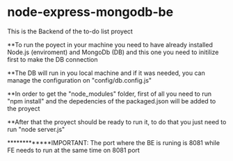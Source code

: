 # node-express-mongodb-be

This is the Backend of the to-do list proyect

**To run the poyect in your machine you need to have already installed Node.js (enviroment) and MongoDb (DB) and this one you need to initilize first to make the DB connection

**The DB will run in you local machine and if it was needed, you can manage the configuration on "config/db.config.js"

**In order to get the "node_modules" folder, first of all you need to run "npm install" and the depedencies of the packaged.json will be added to the proyect

**After that the proyect should be ready to run it, to do that you just need to run "node server.js"

*************IMPORTANT: The port where the BE is runing is 8081 while FE needs to run at the same time on 8081 port
